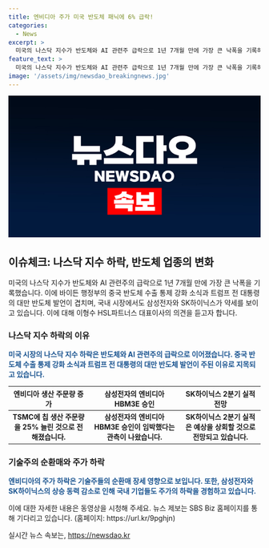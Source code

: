 ```yaml
---
title: 엔비디아 주가 미국 반도체 패닉에 6% 급락!
categories:
  - News
excerpt: >
  미국의 나스닥 지수가 반도체와 AI 관련주 급락으로 1년 7개월 만에 가장 큰 낙폭을 기록하며, 바이든 행정부의 중국 반도체 수출 통제 강화 및 트럼프 대통령의 대만 반도체 발언이 영향을 미치고 있습니다. 이에 반도체 주가의 갑작스러운 변화에 대해 HSL파트너스 대표이사 이형수와의 이야기가 필요합니다. 엔비디아와 TSMC의 주요 소식, 삼성전자와 SK하이닉스의 주가 동향, 그리고 2분기 실적 전망 등에 대해 자문을 듣고 있습니다. (150자)
feature_text: >
  미국의 나스닥 지수가 반도체와 AI 관련주 급락으로 1년 7개월 만에 가장 큰 낙폭을 기록하며, 바이든 행정부의 중국 반도체 수출 통제 강화 및 트럼프 대통령의 대만 반도체 발언이 영향을 미치고 있습니다. 이에 반도체 주가의 갑작스러운 변화에 대해 HSL파트너스 대표이사 이형수와의 이야기가 필요합니다. 엔비디아와 TSMC의 주요 소식, 삼성전자와 SK하이닉스의 주가 동향, 그리고 2분기 실적 전망 등에 대해 자문을 듣고 있습니다. (150자)
image: '/assets/img/newsdao_breakingnews.jpg'
---
```


<p><img src="/assets/img/newsdao_breakingnews.jpg" alt="cryptoinkorea 속보" /></p>

<h2 data-ke-size="size26">이슈체크: 나스닥 지수 하락, 반도체 업종의 변화</h2>

<p>미국의 나스닥 지수가 반도체와 AI 관련주의 급락으로 1년 7개월 만에 가장 큰 낙폭을 기록했습니다. 이에 바이든 행정부의 중국 반도체 수출 통제 강화 소식과 트럼프 전 대통령의 대만 반도체 발언이 겹치며, 국내 시장에서도 삼성전자와 SK하이닉스가 약세를 보이고 있습니다. 이에 대해 이형수 HSL파트너스 대표이사의 의견을 듣고자 합니다.</p>

<p data-ke-size="size16"></p>

<h3>나스닥 지수 하락의 이유</h3>

<p><b><span style="color: #1a5490;">미국 시장의 나스닥 지수 하락은 반도체와 AI 관련주의 급락으로 이어졌습니다. 중국 반도체 수출 통제 강화 소식과 트럼프 전 대통령의 대만 반도체 발언이 주된 이유로 지목되고 있습니다.</span></b></p>

<table>
    <thead>
        <tr>
            <th>엔비디아 생산 주문량 증가</th>
            <th>삼성전자의 엔비디아 HBM3E 승인</th>
            <th>SK하이닉스 2분기 실적 전망</th>
        </tr>
    </thead>
    <tbody>
        <tr>
            <td style="text-align: center; height: 17px;"><b>TSMC에 칩 생산 주문량을 25% 늘린 것으로 전해졌습니다.</b></td>
            <td style="text-align: center; height: 17px;"><b>삼성전자의 엔비디아 HBM3E 승인이 임박했다는 관측이 나왔습니다.</b></td>
            <td style="text-align: center; height: 17px;"><b>SK하이닉스 2분기 실적은 예상을 상회할 것으로 전망되고 있습니다.</b></td>
        </tr>
    </tbody>
</table>

<p data-ke-size="size16"></p>

<h3>기술주의 순환매와 주가 하락</h3>

<p><b><span style="color: #1a5490;">엔비디아의 주가 하락은 기술주들의 순환매 장세 영향으로 보입니다. 또한, 삼성전자와 SK하이닉스의 상승 동력 감소로 인해 국내 기업들도 주가의 하락을 경험하고 있습니다.</span></b></p>

<p data-ke-size="size16"></p>

<p>이에 대한 자세한 내용은 동영상을 시청해 주세요. 뉴스 제보는 SBS Biz 홈페이지를 통해 기다리고 있습니다. (홈페이지: https://url.kr/9pghjn)</p>
실시간 뉴스 속보는, <a href="https://newsdao.kr" rel="dofollow">https://newsdao.kr</a>


